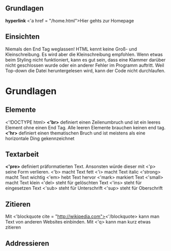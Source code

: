 

## Grundlagen
**hyperlink**
<'a href = "/home.html">Hier gehts zur Homepage</a>

## Einsichten
Niemals den End Tag weglassen!
HTML kennt keine Groß- und Kleinschreibung. Es wird aber die Kleinschreibung empfohlen.
Wenn etwas beim Styling nicht funktioniert, kann es gut sein, dass eine Klammer darüber nicht geschlossen wurde oder ein anderer Fehler im Programm auftritt. Weil Top-down die Datei heruntergelesen wird, kann der Code nicht durchlaufen. 

# Grundlagen

## Elemente
<'!DOCTYPE html>
**<'br>** definiert einen Zeilenumbruch und ist ein leeres Element ohne einen End Tag. Alle leeren Elemente brauchen keinen end tag. 
**<'hr>** definiert einen thematischen Bruch und ist meistens als eine horizontale Ding gekennzeichnet

## Textarbeit
**<'pre>** definiert präformatierten Text. Ansonsten würde dieser mit <'p> seine Form verlieren.
<'b> macht Text fett
<'i> macht Text italic
<'strong> macht Text wichtig 
<'em> hebt Text hervor
<'mark> markiert Text
<'small> macht Text klein
<'del> steht für gelöschten Text
<'ins> steht für eingesetzen Text
<'sub> steht für Unterschrift
<'sup> steht für Oberschrift

## Zitieren
Mit <'blockquote cite = "http://wikipedia.com"><'/blockquote> kann man Text von anderen Websites einbinden. 
Mit <'q> kann man kurz etwas zitieren

## Addressieren





